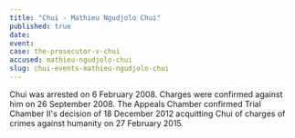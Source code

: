 ```yaml
---
title: "Chui - Mathieu Ngudjolo Chui"
published: true
date:
event:
case: the-prosecutor-v-chui
accused: mathieu-ngudjolo-chui
slug: chui-events-mathieu-ngudjolo-chui
---
```


Chui was arrested on 6 February 2008. Charges were confirmed against him on 26 September 2008. The Appeals Chamber confirmed Trial Chamber II's decision of 18 December 2012 acquitting Chui of charges of crimes against humanity on 27 February 2015.

